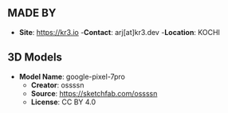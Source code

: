 
## MADE BY
- **Site**: https://kr3.io
  -**Contact**: arj[at]kr3.dev
  -**Location**: KOCHI



## 3D Models

- **Model Name**: google-pixel-7pro
  - **Creator**: ossssn 
  - **Source**: https://sketchfab.com/ossssn
  - **License**: CC BY 4.0

